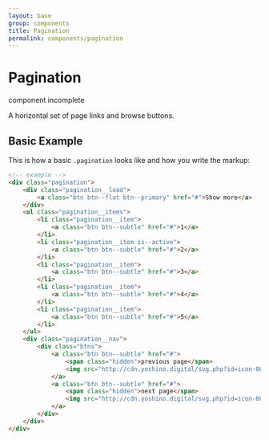```yaml
---
layout: base
group: components
title: Pagination
permalink: components/pagination
---
```


# Pagination

<div class="m-t-4 m--pos-tr m--m-4 m--m-t-10">
    <span class="badge">component incomplete</span>
</div>

<p class="intro">A horizontal set of page links and browse buttons.</p>

## Basic Example

This is how a basic `.pagination` looks like and how you write the markup:

```html
<!-- example -->
<div class="pagination">
    <div class="pagination__load">
        <a class="btn btn--flat btn--primary" href="#">Show more</a>
    </div>
    <ul class="pagination__items">
        <li class="pagination__item">
            <a class="btn btn--subtle" href="#">1</a>
        </li>
        <li class="pagination__item is--active">
            <a class="btn btn--subtle" href="#">2</a>
        </li>
        <li class="pagination__item">
            <a class="btn btn--subtle" href="#">3</a>
        </li>
        <li class="pagination__item">
            <a class="btn btn--subtle" href="#">4</a>
        </li>
        <li class="pagination__item">
            <a class="btn btn--subtle" href="#">5</a>
        </li>
    </ul>
    <div class="pagination__nav">
        <div class="btns">
            <a class="btn btn--subtle" href="#">
                <span class="hidden">previous page</span>
                <img src="http://cdn.yoshino.digital/svg.php?id=icon-008-s" class="icon" yoi-icon />
            </a>
            <a class="btn btn--subtle" href="#">
                <span class="hidden">next page</span>
                <img src="http://cdn.yoshino.digital/svg.php?id=icon-007-s" class="icon" yoi-icon />
            </a>
        </div>
    </div>
</div>
```